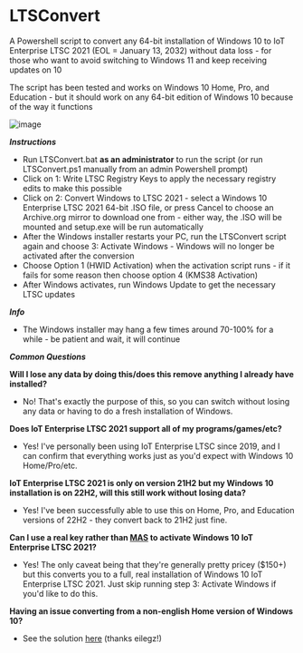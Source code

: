 # LTSConvert
A Powershell script to convert any 64-bit installation of Windows 10 to IoT Enterprise LTSC 2021 (EOL = January 13, 2032) without data loss - for those who want to avoid switching to Windows 11 and keep receiving updates on 10
  
The script has been tested and works on Windows 10 Home, Pro, and Education - but it should work on any 64-bit edition of Windows 10 because of the way it functions
  
![image](https://github.com/user-attachments/assets/24975610-81f6-47cc-a34d-e62ca219d462)
  
**_Instructions_**
- Run LTSConvert.bat **as an administrator** to run the script (or run LTSConvert.ps1 manually from an admin Powershell prompt)
- Click on 1: Write LTSC Registry Keys to apply the necessary registry edits to make this possible
- Click on 2: Convert Windows to LTSC 2021 - select a Windows 10 Enterprise LTSC 2021 64-bit .ISO file, or press Cancel to choose an Archive.org mirror to download one from - either way, the .ISO will be mounted and setup.exe will be run automatically
- After the Windows installer restarts your PC, run the LTSConvert script again and choose 3: Activate Windows - Windows will no longer be activated after the conversion
- Choose Option 1 (HWID Activation) when the activation script runs - if it fails for some reason then choose option 4 (KMS38 Activation)
- After Windows activates, run Windows Update to get the necessary LTSC updates
  
**_Info_**
- The Windows installer may hang a few times around 70-100% for a while - be patient and wait, it will continue
  
  
    
**_Common Questions_**
  
**Will I lose any data by doing this/does this remove anything I already have installed?**
- No! That's exactly the purpose of this, so you can switch without losing any data or having to do a fresh installation of Windows.
  
**Does IoT Enterprise LTSC 2021 support all of my programs/games/etc?**
- Yes! I've personally been using IoT Enterprise LTSC since 2019, and I can confirm that everything works just as you'd expect with Windows 10 Home/Pro/etc.
  
**IoT Enterprise LTSC 2021 is only on version 21H2 but my Windows 10 installation is on 22H2, will this still work without losing data?**
- Yes! I've been successfully able to use this on Home, Pro, and Education versions of 22H2 - they convert back to 21H2 just fine.
  
**Can I use a real key rather than [MAS](https://github.com/massgravel/Microsoft-Activation-Scripts "MAS") to activate Windows 10 IoT Enterprise LTSC 2021?**
- Yes! The only caveat being that they're generally pretty pricey ($150+) but this converts you to a full, real installation of Windows 10 IoT Enterprise LTSC 2021. Just skip running step 3: Activate Windows if you'd like to do this.
  

**Having an issue converting from a non-english Home version of Windows 10?**
- See the solution [here](https://github.com/Bladez1992/LTSConvert/issues/2#issuecomment-2860795132 "here") (thanks eilegz!)